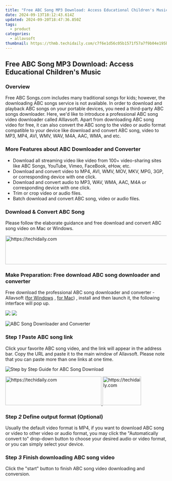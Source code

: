 ```yaml
---
title: "Free ABC Song MP3 Download: Access Educational Children's Music"
date: 2024-09-13T18:12:43.614Z
updated: 2024-09-20T18:47:36.850Z
tags:
  - product
categories:
  - allavsoft
thumbnail: https://thmb.techidaily.com/c7f6e1d56c05b1571f57a7f9b04e195b30e35f1ef9fbc6554b9991ddbdbae23c.png
---
```


## Free ABC Song MP3 Download: Access Educational Children's Music

### Overview

Free ABC Songs.com includes many traditional songs for kids; however, the downloading ABC songs service is not available. In order to download and playback ABC songs on your portable devices, you need a third-party ABC songs downloader. Here, we'd like to introduce a professional ABC song video downloader called Alllavsoft. Apart from downloading ABC song video for free, it can also convert the ABC song to the video or audio format compatible to your device like download and convert ABC song, video to MP3, MP4, AVI, WMV, WAV, M4A, AAC, WMA, and etc.

### More Features about ABC Downloader and Converter

* Download all streaming video like video from 100+ video-sharing sites like ABC Songs, YouTube, Vimeo, FaceBook, eHow, etc.
* Download and convert video to MP4, AVI, WMV, MOV, MKV, MPG, 3GP, or corresponding device with one click.
* Download and convert audio to MP3, WAV, WMA, AAC, M4A or corresponding device with one click.
* Trim or crop video or audio files.
* Batch download and convert ABC song, video or audio files.

### Download & Convert ABC Song

Please follow the elaborate guidance and free download and convert ABC song video on Mac or Windows.

<!-- affiliate ads begin -->
<a href="https://appsumo.8odi.net/c/5597632/2123734/7443" target="_top" id="2123734">
  <img src="//a.impactradius-go.com/display-ad/7443-2123734" border="0" alt="https://techidaily.com" width="728" height="90"/>
</a>
<img height="0" width="0" src="https://appsumo.8odi.net/i/5597632/2123734/7443" style="position:absolute;visibility:hidden;" border="0" />
<!-- affiliate ads end -->

### Make Preparation: Free download ABC song downloader and converter

Free download the professional ABC song downloader and converter - Allavsoft ([for Windows](https://tools.techidaily.com/allavsoft/products/) , [for Mac](https://tools.techidaily.com/allavsoft/products/)) , install and then launch it, the following interface will pop up.

[![](https://www.allavsoft.com/how-to/../images/how-to/free-download-win.jpg)](https://tools.techidaily.com/allavsoft/products/) [![](https://www.allavsoft.com/how-to/../images/how-to/free-download-mac.jpg)](https://tools.techidaily.com/allavsoft/products/)

![ABC Song Downloader and Converter](https://www.allavsoft.com/how-to/../images/allavsoft/screen-shot-600.jpg)

### Step _1_ Paste ABC song link

Click your favorite ABC song video, and the link will appear in the address bar. Copy the URL and paste it to the main window of Allavsoft. Please note that you can paste more than one links at one time.

![Step by Step Guide for ABC Song Download](https://www.allavsoft.com/how-to/../images/how-to/abc-song-download/abc-song-download.jpg)

<!-- affiliate ads begin -->
<a href="https://aligracehair.sjv.io/c/5597632/1934138/19272" target="_top" id="1934138">
  <img src="//a.impactradius-go.com/display-ad/19272-1934138" border="0" alt="https://techidaily.com" width="300" height="90"/>
</a>
<img height="0" width="0" src="https://aligracehair.sjv.io/i/5597632/1934138/19272" style="position:absolute;visibility:hidden;" border="0" />
<!-- affiliate ads end -->

<!-- affiliate ads begin -->
<a href="https://bluetties.sjv.io/c/5597632/2141688/17094" target="_top" id="2141688">
  <img src="//a.impactradius-go.com/display-ad/17094-2141688" border="0" alt="https://techidaily.com" width="120" height="90"/>
</a>
<img height="0" width="0" src="https://bluetties.sjv.io/i/5597632/2141688/17094" style="position:absolute;visibility:hidden;" border="0" />
<!-- affiliate ads end -->

### Step _2_ Define output format (Optional)

Usually the default video format is MP4, if you want to download ABC song or video to other video or audio format, you may click the "Automatically convert to" drop-down button to choose your desired audio or video format, or you can simply select your device.

### Step _3_ Finish downloading ABC song video

Click the "start" button to finish ABC song video downloading and conversion.

<ins class="adsbygoogle"
     style="display:block"
     data-ad-format="autorelaxed"
     data-ad-client="ca-pub-7571918770474297"
     data-ad-slot="1223367746"></ins>

<ins class="adsbygoogle"
     style="display:block"
     data-ad-client="ca-pub-7571918770474297"
     data-ad-slot="8358498916"
     data-ad-format="auto"
     data-full-width-responsive="true"></ins>



